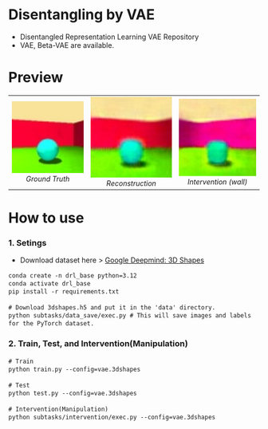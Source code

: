 # Disentangling by VAE
* Disentangled Representation Learning VAE Repository
* VAE, Beta-VAE are available.

# Preview
<p align="center">
  <table>
    <tr>
      <td align="center"><img src="assets/intervention/vae_GT.jpg" width="200"><br><em>Ground Truth</em></td>
      <td align="center"><img src="assets/intervention/vae_reconstruction.jpg" width="200"><br><em>Reconstruction</em></td>
      <td align="center"><img src="assets/intervention/vae_intervention.jpg" width="200"><br><em>Intervention (wall)</em></td>
    </tr>
  </table>
</p>


# How to use
### 1. Setings
* Download dataset here > <a href="https://github.com/google-deepmind/3d-shapes">Google Deepmind: 3D Shapes</a>
```
conda create -n drl_base python=3.12
conda activate drl_base
pip install -r requirements.txt

# Download 3dshapes.h5 and put it in the 'data' directory.
python subtasks/data_save/exec.py # This will save images and labels for the PyTorch dataset.
```

### 2. Train, Test, and Intervention(Manipulation)
```
# Train
python train.py --config=vae.3dshapes

# Test
python test.py --config=vae.3dshapes

# Intervention(Manipulation)
python subtasks/intervention/exec.py --config=vae.3dshapes
```